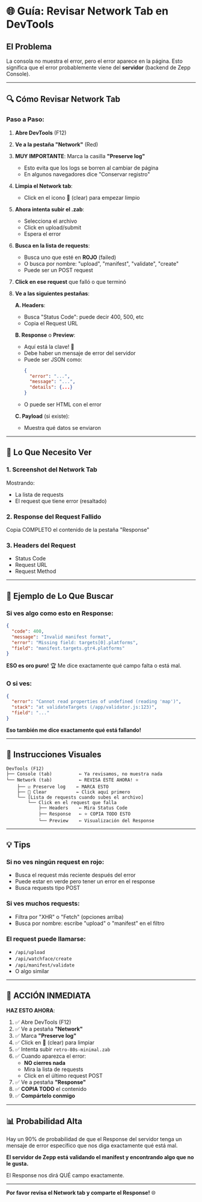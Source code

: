 # 🌐 Guía: Revisar Network Tab en DevTools

## El Problema

La consola no muestra el error, pero el error aparece en la página. Esto significa que el error probablemente viene del **servidor** (backend de Zepp Console).

---

## 🔍 Cómo Revisar Network Tab

### Paso a Paso:

1. **Abre DevTools** (F12)

2. **Ve a la pestaña "Network"** (Red)

3. **MUY IMPORTANTE**: Marca la casilla **"Preserve log"**
   - Esto evita que los logs se borren al cambiar de página
   - En algunos navegadores dice "Conservar registro"

4. **Limpia el Network tab**:
   - Click en el icono 🚫 (clear) para empezar limpio

5. **Ahora intenta subir el .zab**:
   - Selecciona el archivo
   - Click en upload/submit
   - Espera el error

6. **Busca en la lista de requests**:
   - Busca uno que esté en **ROJO** (failed)
   - O busca por nombre: "upload", "manifest", "validate", "create"
   - Puede ser un POST request

7. **Click en ese request** que falló o que terminó

8. **Ve a las siguientes pestañas**:

   **A. Headers**:
   - Busca "Status Code": puede decir 400, 500, etc
   - Copia el Request URL

   **B. Response** o **Preview**:
   - Aquí está la clave! 🔑
   - Debe haber un mensaje de error del servidor
   - Puede ser JSON como:
     ```json
     {
       "error": "...",
       "message": "...",
       "details": {...}
     }
     ```
   - O puede ser HTML con el error

   **C. Payload** (si existe):
   - Muestra qué datos se enviaron

---

## 📸 Lo Que Necesito Ver

### 1. Screenshot del Network Tab
Mostrando:
- La lista de requests
- El request que tiene error (resaltado)

### 2. Response del Request Fallido
Copia COMPLETO el contenido de la pestaña "Response"

### 3. Headers del Request
- Status Code
- Request URL
- Request Method

---

## 🎯 Ejemplo de Lo Que Buscar

### Si ves algo como esto en Response:

```json
{
  "code": 400,
  "message": "Invalid manifest format",
  "error": "Missing field: targets[0].platforms",
  "field": "manifest.targets.gtr4.platforms"
}
```

**ESO es oro puro!** 🏆 Me dice exactamente qué campo falta o está mal.

### O si ves:

```json
{
  "error": "Cannot read properties of undefined (reading 'map')",
  "stack": "at validateTargets (/app/validator.js:123)",
  "field": "..."
}
```

**Eso también me dice exactamente qué está fallando!**

---

## 🔧 Instrucciones Visuales

```
DevTools (F12)
├── Console (tab)          ← Ya revisamos, no muestra nada
└── Network (tab)          ← REVISA ESTE AHORA! ⭐
    ├── ☑️ Preserve log    ← MARCA ESTO
    ├── 🚫 Clear           ← Click aquí primero
    └── [Lista de requests cuando subes el archivo]
        └── Click en el request que falla
            ├── Headers    ← Mira Status Code
            ├── Response   ← ⭐ COPIA TODO ESTO
            └── Preview    ← Visualización del Response
```

---

## 💡 Tips

### Si no ves ningún request en rojo:
- Busca el request más reciente después del error
- Puede estar en verde pero tener un error en el response
- Busca requests tipo POST

### Si ves muchos requests:
- Filtra por "XHR" o "Fetch" (opciones arriba)
- Busca por nombre: escribe "upload" o "manifest" en el filtro

### El request puede llamarse:
- `/api/upload`
- `/api/watchface/create`
- `/api/manifest/validate`
- O algo similar

---

## 🎯 ACCIÓN INMEDIATA

**HAZ ESTO AHORA**:

1. ✅ Abre DevTools (F12)
2. ✅ Ve a pestaña **"Network"**
3. ✅ Marca **"Preserve log"**
4. ✅ Click en 🚫 (clear) para limpiar
5. ✅ Intenta subir `retro-80s-minimal.zab`
6. ✅ Cuando aparezca el error:
   - **NO cierres nada**
   - Mira la lista de requests
   - Click en el último request POST
7. ✅ Ve a pestaña **"Response"**
8. ✅ **COPIA TODO** el contenido
9. ✅ **Compártelo conmigo**

---

## 📊 Probabilidad Alta

Hay un 90% de probabilidad de que el Response del servidor tenga un mensaje de error específico que nos diga exactamente qué está mal.

**El servidor de Zepp está validando el manifest y encontrando algo que no le gusta.**

El Response nos dirá QUÉ campo exactamente.

---

**Por favor revisa el Network tab y comparte el Response!** 🌐
